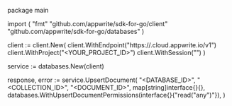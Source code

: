 package main

import (
    "fmt"
    "github.com/appwrite/sdk-for-go/client"
    "github.com/appwrite/sdk-for-go/databases"
)

client := client.New(
    client.WithEndpoint("https://<REGION>.cloud.appwrite.io/v1")
    client.WithProject("<YOUR_PROJECT_ID>")
    client.WithSession("")
)

service := databases.New(client)

response, error := service.UpsertDocument(
    "<DATABASE_ID>",
    "<COLLECTION_ID>",
    "<DOCUMENT_ID>",
    map[string]interface{}{},
    databases.WithUpsertDocumentPermissions(interface{}{"read("any")"}),
)
